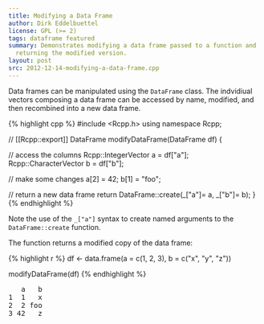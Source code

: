 ```yaml
---
title: Modifying a Data Frame
author: Dirk Eddelbuettel
license: GPL (>= 2)
tags: dataframe featured
summary: Demonstrates modifying a data frame passed to a function and 
  returning the modified version.
layout: post
src: 2012-12-14-modifying-a-data-frame.cpp
---
```

Data frames can be manipulated using the `DataFrame` class. The
indvidiual vectors composing a data frame can be accessed by name, 
modified, and then recombined into a new data frame.



{% highlight cpp %}
#include <Rcpp.h>
using namespace Rcpp;

// [[Rcpp::export]]
DataFrame modifyDataFrame(DataFrame df) {

  // access the columns
  Rcpp::IntegerVector a = df["a"];
  Rcpp::CharacterVector b = df["b"];
  
  // make some changes
  a[2] = 42;
  b[1] = "foo";       

  // return a new data frame
  return DataFrame::create(_["a"]= a, _["b"]= b);
}
{% endhighlight %}


Note the use of the `_["a"]` syntax to create named arguments to the 
`DataFrame::create` function.

The function returns a modified copy of the data frame:

{% highlight r %}
df <- data.frame(a = c(1, 2, 3),
                 b = c("x", "y", "z"))

modifyDataFrame(df)
{% endhighlight %}



<pre class="output">
   a   b
1  1   x
2  2 foo
3 42   z
</pre>

